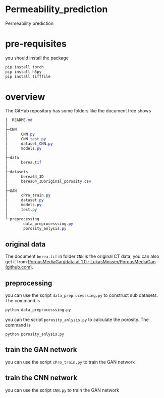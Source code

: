 # Permeability_prediction
Permeability prediction 

# pre-requisites

you should install the package

```python
pip install torch
pip install h5py
pip install tifffile
```

# overview

The GitHub repository has some folders like the document tree shows

```powershell
│  README.md
│
├─CNN
│      CNN.py
│      CNN_test.py
│      dataset_CNN.py
│      models.py
│
├─data
│      berea.tif
│
├─datasets
│      berea64_3D
│      berea64_3Doriginal_porosity.csv
│
├─GAN
│      cPro_train.py
│      dataset.py
│      models.py
│      test.py
│
└─preprocessing
        data_preprocesssing.py
        porosity_anlysis.py
```

## original data

The document `berea.tif` in folder `CNN` is the original CT data, you can also get it from [PorousMediaGan/data at 1.0 · LukasMosser/PorousMediaGan (github.com)](https://github.com/LukasMosser/PorousMediaGan/tree/1.0/data).

## preprocessing

you can use the script `data_preprocesssing.py` to construct sub datasets. The command is 

```bash
python data_preprocesssing.py
```

you can the script `porosity_anlysis.py` to calculate the porosity. The command is 

```
python porosity_anlysis.py
```

## train the GAN network

you can use the script `cPro_train.py` to train the GAN network

## train the CNN network

you can use the script `CNN.py` to train the GAN network
